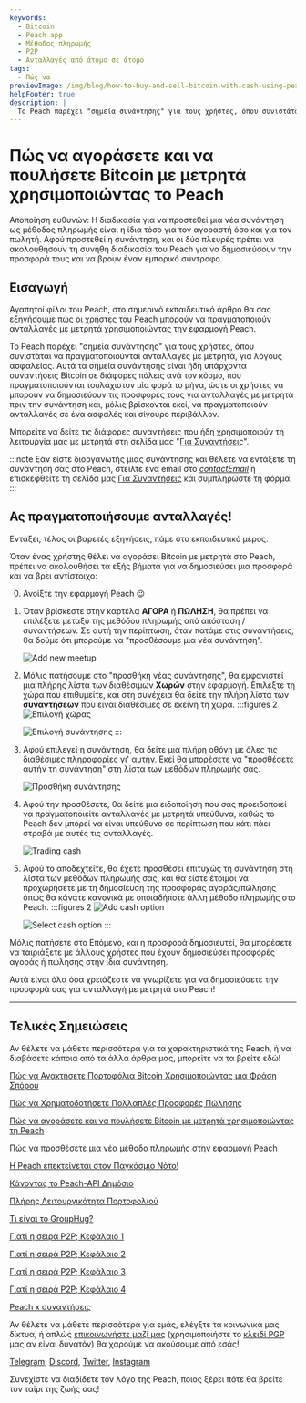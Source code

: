 ```yaml
---
keywords:
  - Bitcoin
  - Peach app
  - Μέθοδος πληρωμής
  - P2P
  - Ανταλλαγές από άτομο σε άτομο
tags:
  - Πώς να
previewImage: /img/blog/how-to-buy-and-sell-bitcoin-with-cash-using-peach/teaser.jpg
helpFooter: true
description: |
  Το Peach παρέχει "σημεία συνάντησης" για τους χρήστες, όπου συνιστάται να πραγματοποιούνται ανταλλαγές με μετρητά, για λόγους ασφαλείας. Αυτά τα σημεία συνάντησης είναι ήδη υπάρχοντα συναντήσεις Bitcoin σε διάφορες πόλεις ανά τον κόσμο, που πραγματοποιούνται τουλάχιστον μία φορά το μήνα, ώστε οι χρήστες να μπορούν να δημοσιεύουν τις προσφορές τους για ανταλλαγές με μετρητά πριν την συνάντηση και, μόλις βρίσκονται εκεί, να πραγματοποιούν ανταλλαγές σε ένα ασφαλές και σίγουρο περιβάλλον.
---
```


# Πώς να αγοράσετε και να πουλήσετε Bitcoin με μετρητά χρησιμοποιώντας το Peach

Αποποίηση ευθυνών: Η διαδικασία για να προστεθεί μια νέα συνάντηση ως μέθοδος πληρωμής είναι η ίδια τόσο για τον αγοραστή όσο και για τον πωλητή. Αφού προστεθεί η συνάντηση, και οι δύο πλευρές πρέπει να ακολουθήσουν τη συνήθη διαδικασία του Peach για να δημοσιεύσουν την προσφορά τους και να βρουν έναν εμπορικό σύντροφο.

## Εισαγωγή

Αγαπητοί φίλοι του Peach, στο σημερινό εκπαιδευτικό άρθρο θα σας εξηγήσουμε πώς οι χρήστες του Peach μπορούν να πραγματοποιούν ανταλλαγές με μετρητά χρησιμοποιώντας την εφαρμογή Peach.

Το Peach παρέχει "σημεία συνάντησης" για τους χρήστες, όπου συνιστάται να πραγματοποιούνται ανταλλαγές με μετρητά, για λόγους ασφαλείας. Αυτά τα σημεία συνάντησης είναι ήδη υπάρχοντα συναντήσεις Bitcoin σε διάφορες πόλεις ανά τον κόσμο, που πραγματοποιούνται τουλάχιστον μία φορά το μήνα, ώστε οι χρήστες να μπορούν να δημοσιεύουν τις προσφορές τους για ανταλλαγές με μετρητά πριν την συνάντηση και, μόλις βρίσκονται εκεί, να πραγματοποιούν ανταλλαγές σε ένα ασφαλές και σίγουρο περιβάλλον.

Μπορείτε να δείτε τις διάφορες συναντήσεις που ήδη χρησιμοποιούν τη λειτουργία μας με μετρητά στη σελίδα μας "[Για Συναντήσεις](/for-meetups/)".

:::note
Εάν είστε διοργανωτής μιας συνάντησης και θέλετε να εντάξετε τη συνάντησή σας στο Peach, στείλτε ένα email στο [$contactEmail$](mailto:$contactEmail$) ή επισκεφθείτε
τη σελίδα μας [Για Συναντήσεις](/for-meetups/) και συμπληρώστε τη φόρμα.
:::

## Ας πραγματοποιήσουμε ανταλλαγές!

Εντάξει, τέλος οι βαρετές εξηγήσεις, πάμε στο εκπαιδευτικό μέρος.

Όταν ένας χρήστης θέλει να αγοράσει Bitcoin με μετρητά στο Peach, πρέπει να ακολουθήσει τα εξής βήματα για να δημοσιεύσει μια προσφορά και να βρει αντίστοιχο:

0.  Ανοίξτε την εφαρμογή Peach 😉

1.  Όταν βρίσκεστε στην καρτέλα **ΑΓΟΡΑ** ή **ΠΩΛΗΣΗ**, θα πρέπει να επιλέξετε μεταξύ της μεθόδου πληρωμής από απόσταση / συναντήσεων. Σε αυτή την περίπτωση, όταν πατάμε στις συναντήσεις, θα δούμε ότι μπορούμε να "προσθέσουμε μια νέα συνάντηση".

    ![Add new meetup](/img/blog/how-to-buy-and-sell-bitcoin-with-cash-using-peach/add-new-meetup.png)

2.  Μόλις πατήσουμε στο "προσθήκη νέας συνάντησης", θα εμφανιστεί μια πλήρης λίστα των διαθέσιμων **Χωρών** στην εφαρμογή. Επιλέξτε τη χώρα που επιθυμείτε, και
    στη συνέχεια θα δείτε την πλήρη λίστα των **συναντήσεων** που είναι διαθέσιμες σε εκείνη τη χώρα.
    :::figures 2
    ![Επιλογή χώρας](/img/blog/how-to-buy-and-sell-bitcoin-with-cash-using-peach/select-country.png)

    ![Επιλογή συνάντησης](/img/blog/how-to-buy-and-sell-bitcoin-with-cash-using-peach/select-meetup.png)
    :::

3.  Αφού επιλεγεί η συνάντηση, θα δείτε μια πλήρη οθόνη με όλες τις διαθέσιμες πληροφορίες γι' αυτήν. Εκεί θα μπορέσετε να "προσθέσετε αυτήν
    τη συνάντηση" στη λίστα των μεθόδων πληρωμής σας.

    ![Προσθήκη συνάντησης](/img/blog/how-to-buy-and-sell-bitcoin-with-cash-using-peach/add-meetup.png)

4.  Αφού την προσθέσετε, θα δείτε μια ειδοποίηση που σας προειδοποιεί να πραγματοποιείτε ανταλλαγές με μετρητά υπεύθυνα, καθώς το Peach δεν μπορεί να είναι υπεύθυνο σε περίπτωση που κάτι πάει στραβά με αυτές τις ανταλλαγές.

      ![Trading cash](/img/blog/how-to-buy-and-sell-bitcoin-with-cash-using-peach/trading-cash.png)

5.  Αφού το αποδεχτείτε, θα έχετε προσθέσει επιτυχώς τη συνάντηση στη λίστα των μεθόδων πληρωμής σας, και θα είστε έτοιμοι να προχωρήσετε με τη δημοσίευση
    της προσφοράς αγοράς/πώλησης όπως θα κάνατε κανονικά με οποιαδήποτε άλλη μέθοδο πληρωμής στο Peach.
    :::figures 2
    ![Add cash option](/img/blog/how-to-buy-and-sell-bitcoin-with-cash-using-peach/add-cash-option.png)

    ![Select cash option](/img/blog/how-to-buy-and-sell-bitcoin-with-cash-using-peach/select-cash-option.png)
    :::

Μόλις πατήσετε στο Επόμενο, και η προσφορά δημοσιευτεί, θα μπορέσετε να ταιριάξετε με άλλους χρήστες που έχουν δημοσιεύσει προσφορές αγοράς ή πώλησης στην ίδια συνάντηση.

Αυτά είναι όλα όσα χρειάζεστε να γνωρίζετε για να δημοσιεύσετε την προσφορά σας για ανταλλαγή με μετρητά στο Peach!

---

## Τελικές Σημειώσεις

Αν θέλετε να μάθετε περισσότερα για τα χαρακτηριστικά της Peach, ή να διαβάσετε κάποια από τα άλλα άρθρα μας, μπορείτε να τα βρείτε εδώ!

[Πώς να Ανακτήσετε Πορτοφόλια Bitcoin Χρησιμοποιώντας μια Φράση Σπόρου](https://peachbitcoin.com/el/blog/how-to-restore-peach-wallet/)

[Πώς να Χρηματοδοτήσετε Πολλαπλές Προσφορές Πώλησης](https://peachbitcoin.com/el/blog/funding-multiple-sell-offers/)

[Πώς να αγοράσετε και να πουλήσετε Bitcoin με μετρητά χρησιμοποιώντας τη Peach](https://peachbitcoin.com/el/blog/how-to-buy-and-sell-bitcoin-with-cash-using-peach/)

[Πώς να προσθέσετε μια νέα μέθοδο πληρωμής στην εφαρμογή Peach](https://peachbitcoin.com/el/blog/how-to-add-a-payment-method/)

[Η Peach επεκτείνεται στον Παγκόσμιο Νότο!](https://peachbitcoin.com/el/blog/peach-expands-to-the-global-south/)

[Κάνοντας το Peach-API Δημόσιο](https://peachbitcoin.com/el/blog/making-our-peach-api-public/)

[Πλήρης Λειτουργικότητα Πορτοφολιού](https://peachbitcoin.com/el/blog/full-wallet-functionality/)

[Τι είναι το GroupHug?](https://peachbitcoin.com/el/blog/group-hug/)

[Γιατί η σειρά P2P; Κεφάλαιο 1](https://peachbitcoin.com/el/blog/why-p2p-chapter-1/)

[Γιατί η σειρά P2P; Κεφάλαιο 2](https://peachbitcoin.com/el/blog/why-p2p-chapter-2/)

[Γιατί η σειρά P2P; Κεφάλαιο 3](https://peachbitcoin.com/el/blog/why-p2p-chapter-3-circular-economies/)

[Γιατί η σειρά P2P; Κεφάλαιο 4](https://peachbitcoin.com/el/blog/why-p2p-chapter-4-chains-of-trust/)

[Peach x συναντήσεις](https://peachbitcoin.com/el/blog/peach-for-meetups/)

Αν θέλετε να μάθετε περισσότερα για εμάς, ελέγξτε τα κοινωνικά μας δίκτυα, ή απλώς [επικοινωνήστε μαζί μας](mailto:hello@peachbitcoin.com) (χρησιμοποιήστε το [κλειδί PGP](https://keys.openpgp.org/vks/v1/by-fingerprint/48339A19645E2E53488E0E5479E1B270FACD1BD2) μας αν είναι δυνατόν) θα χαρούμε να ακούσουμε από εσάς!

[Telegram](https://t.me/peachtopeach), [Discord](https://discord.gg/ypeHz3SW54), [Twitter](https://twitter.com/peachbitcoin), [Instagram](https://instagram.com/peachbitcoin)

Συνεχίστε να διαδίδετε τον λόγο της Peach, ποιος ξέρει πότε θα βρείτε τον ταίρι της ζωής σας!
